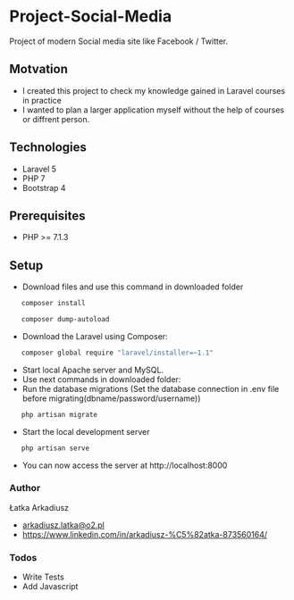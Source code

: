 # Project-Social-Media


Project of modern Social media site like Facebook / Twitter.

## Motvation

  - I created this project to check my knowledge gained in Laravel courses in practice
  - I wanted to plan a larger application myself without the help of courses or diffrent person.

## Technologies

 - Laravel 5
 - PHP 7
 - Bootstrap 4

## Prerequisites
 - PHP >= 7.1.3
## Setup

 - Download files and use this command in downloaded folder
 ```sh
    composer install
```
 ```sh
    composer dump-autoload
```

 -  Download the Laravel using Composer:
 ```sh
    composer global require "laravel/installer=~1.1"
```
 - Start local Apache server and MySQL.
 - Use next commands in downloaded folder:
 - Run the database migrations (Set the database connection in .env file before migrating(dbname/password/username))
 ```sh
    php artisan migrate
```
 - Start the local development server
 ```sh
    php artisan serve
```
 - You can now access the server at http://localhost:8000

### Author
Łatka Arkadiusz 
 - arkadiusz.latka@o2.pl
 - https://www.linkedin.com/in/arkadiusz-%C5%82atka-873560164/


### Todos

 - Write Tests
 - Add Javascript

